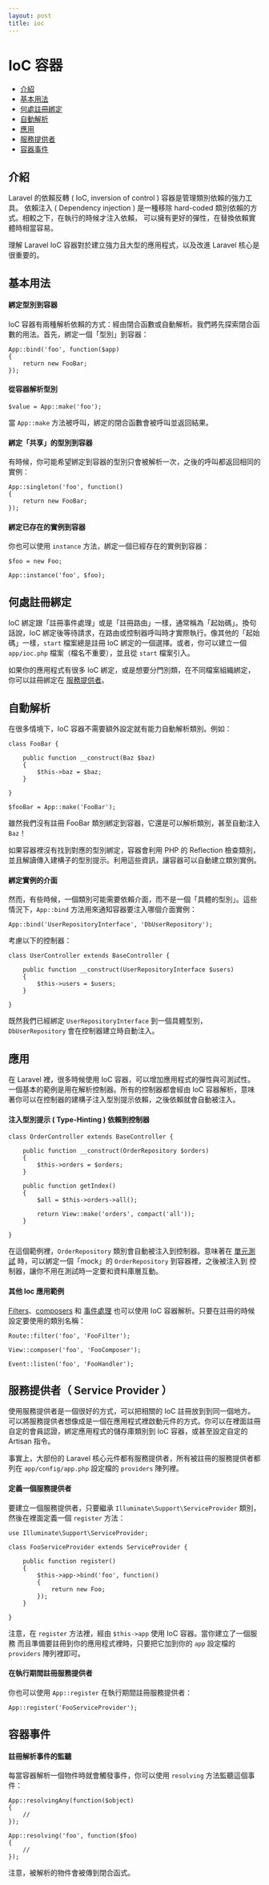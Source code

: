 ```yaml
---
layout: post
title: ioc
---
```

# IoC 容器

- [介紹](#introduction)
- [基本用法](#basic-usage)
- [何處註冊綁定](#where-to-register)
- [自動解析](#automatic-resolution)
- [應用](#practical-usage)
- [服務提供者](#service-providers)
- [容器事件](#container-events)

<a name="introduction"></a>
## 介紹

Laravel 的依賴反轉 ( IoC, inversion of control ) 容器是管理類別依賴的強力工具。 依賴注入 ( Dependency injection ) 是一種移除 hard-coded 類別依賴的方式。相較之下，在執行的時候才注入依賴，
可以擁有更好的彈性，在替換依賴實體時相當容易。

理解 Laravel IoC 容器對於建立強力且大型的應用程式，以及改進 Laravel 核心是很重要的。

<a name="basic-usage"></a>
## 基本用法

#### 綁定型別到容器

IoC 容器有兩種解析依賴的方式：經由閉合函數或自動解析。我們將先探索閉合函數的用法。首先，綁定一個「型別」到容器：

	App::bind('foo', function($app)
	{
		return new FooBar;
	});

#### 從容器解析型別

	$value = App::make('foo');

當 `App::make` 方法被呼叫，綁定的閉合函數會被呼叫並返回結果。

#### 綁定「共享」的型別到容器

有時候，你可能希望綁定到容器的型別只會被解析一次，之後的呼叫都返回相同的實例：

	App::singleton('foo', function()
	{
		return new FooBar;
	});

#### 綁定已存在的實例到容器

你也可以使用 `instance` 方法，綁定一個已經存在的實例到容器：

	$foo = new Foo;

	App::instance('foo', $foo);

<a name="where-to-register"></a>
## 何處註冊綁定

IoC 綁定跟「註冊事件處理」或是「註冊路由」一樣，通常稱為「起始碼」。換句話說，IoC 綁定後等待請求，在路由或控制器呼叫時才實際執行。像其他的「起始碼」一樣，`start` 檔案總是註冊 IoC 綁定的一個選擇。或者，你可以建立一個 `app/ioc.php` 檔案（檔名不重要），並且從 `start` 檔案引入。

如果你的應用程式有很多 IoC 綁定，或是想要分門別類，在不同檔案組織綁定，你可以註冊綁定在 [服務提供者](#service-providers)。

<a name="automatic-resolution"></a>
## 自動解析

在很多情境下，IoC 容器不需要額外設定就有能力自動解析類別。例如：

	class FooBar {

		public function __construct(Baz $baz)
		{
			$this->baz = $baz;
		}

	}

	$fooBar = App::make('FooBar');

雖然我們沒有註冊 FooBar 類別綁定到容器，它還是可以解析類別，甚至自動注入 `Baz`！

如果容器裡沒有找到對應的型別綁定，容器會利用 PHP 的 Reflection 檢查類別，並且解讀傳入建構子的型別提示。利用這些資訊，讓容器可以自動建立類別實例。

#### 綁定實例的介面

然而，有些時候，一個類別可能需要依賴介面，而不是一個「具體的型別」。這些情況下，`App::bind` 方法用來通知容器要注入哪個介面實例：

	App::bind('UserRepositoryInterface', 'DbUserRepository');

考慮以下的控制器：

	class UserController extends BaseController {

		public function __construct(UserRepositoryInterface $users)
		{
			$this->users = $users;
		}

	}

既然我們已經綁定 `UserRepositoryInterface` 到一個具體型別，`DbUserRepository` 會在控制器建立時自動注入。

<a name="practical-usage"></a>
## 應用

在 Laravel 裡，很多時候使用 IoC 容器，可以增加應用程式的彈性與可測試性。一個基本的範例是用在解析控制器。所有的控制器都會經由 IoC 容器解析，意味著你可以在控制器的建構子注入型別提示依賴，之後依賴就會自動被注入。

#### 注入型別提示 ( Type-Hinting ) 依賴到控制器

	class OrderController extends BaseController {

		public function __construct(OrderRepository $orders)
		{
			$this->orders = $orders;
		}

		public function getIndex()
		{
			$all = $this->orders->all();

			return View::make('orders', compact('all'));
		}

	}

在這個範例裡，`OrderRepository` 類別會自動被注入到控制器。意味著在 [單元測試](/docs/testing) 時，可以綁定一個「mock」的 `OrderRepository` 到容器裡，之後被注入到 控制器，讓你不用在測試時一定要和資料庫層互動。

#### 其他 Ioc 應用範例

[Filters](/docs/routing#route-filters)、[composers](/docs/responses#view-composers) 和 [事件處理](/docs/events#using-classes-as-listeners) 也可以使用 IoC 容器解析。只要在註冊的時候設定要使用的類別名稱：

	Route::filter('foo', 'FooFilter');

	View::composer('foo', 'FooComposer');

	Event::listen('foo', 'FooHandler');

<a name="service-providers"></a>
## 服務提供者（ Service Provider ）

使用服務提供者是一個很好的方式，可以把相關的 IoC 註冊放到到同一個地方。可以將服務提供者想像成是一個在應用程式裡啟動元件的方式。你可以在裡面註冊自定的會員認證，綁定應用程式的儲存庫類別到 IoC 容器，或甚至設定自定的 Artisan 指令。

事實上，大部份的 Laravel 核心元件都有服務提供者，所有被註冊的服務提供者都列在 `app/config/app.php` 設定檔的 `providers` 陣列裡。

#### 定義一個服務提供者

要建立一個服務提供者，只要繼承 `Illuminate\Support\ServiceProvider` 類別，然後在裡面定義一個 `register` 方法：

	use Illuminate\Support\ServiceProvider;

	class FooServiceProvider extends ServiceProvider {

		public function register()
		{
			$this->app->bind('foo', function()
			{
				return new Foo;
			});
		}

	}

注意，在 `register` 方法裡，經由 `$this->app` 使用 IoC 容器。當你建立了一個服務 而且準備要註冊到你的應用程式裡時，只要把它加到你的 `app` 設定檔的 `providers` 陣列裡即可。

#### 在執行期間註冊服務提供者

你也可以使用 `App::register` 在執行期間註冊服務提供者：

	App::register('FooServiceProvider');

<a name="container-events"></a>
## 容器事件

#### 註冊解析事件的監聽

每當容器解析一個物件時就會觸發事件，你可以使用 `resolving` 方法監聽這個事件：

	App::resolvingAny(function($object)
	{
		//
	});

	App::resolving('foo', function($foo)
	{
		//
	});

注意，被解析的物件會被傳到閉合函式。
